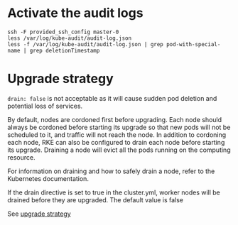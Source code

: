 
# Activate the audit logs

```
ssh -F provided_ssh_config master-0
less /var/log/kube-audit/audit-log.json
less -f /var/log/kube-audit/audit-log.json | grep pod-with-special-name | grep deletionTimestamp
```

# Upgrade strategy

`drain: false` is not acceptable as it will cause sudden pod deletion and potential loss of services.


By default, nodes are cordoned first before upgrading. Each node should always be cordoned before starting its upgrade so that new pods will not be scheduled to it, and traffic will not reach the node. In addition to cordoning each node, RKE can also be configured to drain each node before starting its upgrade. Draining a node will evict all the pods running on the computing resource.

For information on draining and how to safely drain a node, refer to the Kubernetes documentation.

If the drain directive is set to true in the cluster.yml, worker nodes will be drained before they are upgraded. The default value is false


See [upgrade strategy](https://rancher.com/docs/rke/latest/en/upgrades/configuring-strategy/)
